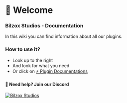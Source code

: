# 🌊 Welcome
### Bilzox Studios - Documentation
In this wiki you can find information about all our plugins.

### How to use it?
- Look up to the right
- And look for what you need
- Or click on [⚡ Plugin Documentations](https://docs.bilzox.es/plugins-documentations.html)


#### 📌 Need help? Join our Discord
[![Bilzox Studios](https://discord.com/api/guilds/746600371199148143/widget.png?style=banner4)](https://discord.gg/8TMCED7ZZ8)
